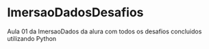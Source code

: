 # ImersaoDadosDesafios
Aula 01 da ImersaoDados da alura com todos os desafios concluidos utilizando Python
